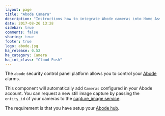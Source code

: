 ```yaml
---
layout: page
title: "Abode Camera"
description: "Instructions how to integrate Abode cameras into Home Assistant."
date: 2017-08-26 13:28
sidebar: true
comments: false
sharing: true
footer: true
logo: abode.jpg
ha_release: 0.52
ha_category: Camera
ha_iot_class: "Cloud Push"
---
```


The `abode` security control panel platform allows you to control your [Abode](https://goabode.com/) alarms.

This component will automatically add `Cameras` configured in your Abode account. You can request a new still image capture by passing the `entity_id` of your cameras to the [capture_image service](/components/abode/#capture_image).

The requirement is that you have setup your [Abode hub](/components/abode/).
